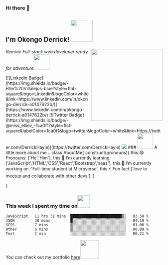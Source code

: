### Hi there 👋
<h2>  I'm Okongo Derrick! <img src="https://media.giphy.com/media/26Fxy3Iz1ari8oytO/giphy.gif" width="70"></h2>
<img align='right' src="https://media.giphy.com/media/dWxO36Jzd6bTSt5dIY/giphy.gif" width="230">
<p><em>Remote Full-stack web developer ready for adventure</em><img src="https://media.giphy.com/media/XGma2iRIHTKkwqRkFl/giphy.gif" width="50"></p>
[![Linkedin Badge](https://img.shields.io/badge/-Ellie%20Villalejos-blue?style=flat-square&logo=Linkedin&logoColor=white&link=https://www.linkedin.com/in/okongo-derrick-a0147622b/)](https://www.linkedin.com/in/okongo-derrick-a0147622b/)
[![Twitter Badge](https://img.shields.io/badge/-@miss_elliev_-1ca0f1?style=flat-square&labelColor=1ca0f1&logo=twitter&logoColor=white&link=https://twitter.com/DerrickHayle)](https://twitter.com/DerrickHayle)

<!-- <div style="width:100%;height:0;padding-bottom:100%;position:relative;"><iframe src="https://giphy.com/embed/3o85xEynp8JtHa05sA" width="100%" height="100%" style="position:absolute" frameBorder="0" class="giphy-embed" allowFullScreen></iframe></div><p><a href="https://giphy.com/gifs/redbull-3o85xEynp8JtHa05sA">via GIPHY</a></p> -->

<img src="https://giphy.com/embed/3o85xEynp8JtHa05sA">
### <img src="https://media.giphy.com/media/kbVuid1Ak3uEHJUMVO/giphy.gif" width="50"> A little more about me...  
  class AboutMe{
    construct(pronouns){
        this.😄 Pronouns: ['He','Him'],
        this.🌱 I’m currently learning:['JavaScript','HTML','CSS','React','Bootstrap','saas'],
        this.🔭 I’m currently working on :'Full-time student at Microverse',
        this.⚡ Fun fact:['love to meetup and collaborate with other devs'],        
    }

  }
  ### This week I spent my time on<img src="https://media.giphy.com/media/SvQzkTQb3ZwKcj1QTO/giphy.gif" width="40">

<!--START_SECTION:waka-->

```text
JavaScript   11 hrs 31 mins  ███████████████████████▒░   93.58 %
JSON         30 mins         █░░░░░░░░░░░░░░░░░░░░░░░░   04.18 %
SCSS         7 mins          ▒░░░░░░░░░░░░░░░░░░░░░░░░   01.06 %
Other        6 mins          ▒░░░░░░░░░░░░░░░░░░░░░░░░   00.89 %
Text         1 min           ░░░░░░░░░░░░░░░░░░░░░░░░░   00.21 %
```
<p>You can check out my portfolio <a href="https://derrick1451.github.io/Mobile-Portfolio/">here</a><img src="https://media.giphy.com/media/cKPse5DZaptID3YAMK/giphy.gif" width="60"></p>

